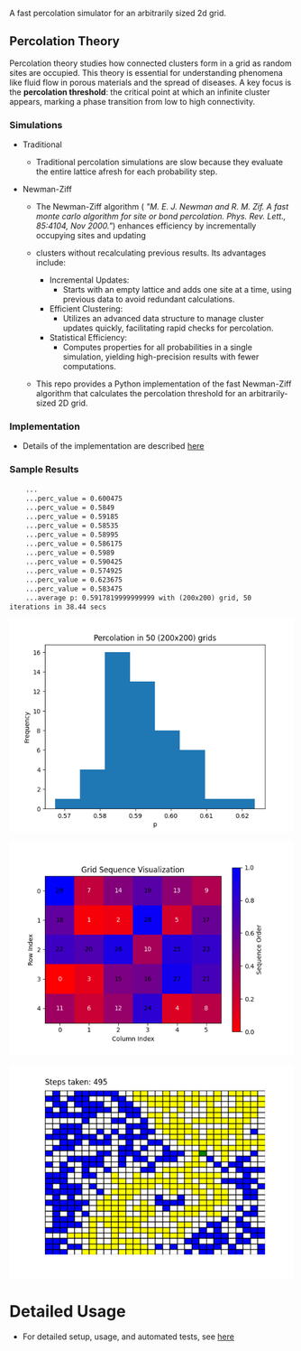A fast percolation simulator for an arbitrarily sized 2d grid.

## Percolation Theory
Percolation theory studies how connected clusters form in a grid as random sites are occupied. 
This theory is essential for understanding phenomena like fluid flow in porous materials and the spread of diseases. 
A key focus is the **percolation threshold**: the critical point at which an infinite cluster appears, 
marking a phase transition from low to high connectivity.

### Simulations
- Traditional
    - Traditional percolation simulations are slow because they evaluate the entire lattice afresh for each probability step.

- Newman-Ziff
  - The Newman-Ziff algorithm ( *"M. E. J. Newman and R. M. Zif. A fast monte carlo algorithm for site or bond
  percolation. Phys. Rev. Lett., 85:4104, Nov 2000."*) enhances efficiency by incrementally occupying sites and updating 
  - clusters without recalculating previous results. Its advantages include:
    - Incremental Updates: 
      - Starts with an empty lattice and adds one site at a time, using previous data to avoid redundant calculations.
    - Efficient Clustering: 
      - Utilizes an advanced data structure to manage cluster updates quickly, facilitating rapid checks for percolation.
    - Statistical Efficiency: 
      - Computes properties for all probabilities in a single simulation, yielding high-precision results with fewer computations.

  - This repo provides a Python implementation of the fast Newman-Ziff algorithm that calculates the percolation threshold for 
    an arbitrarily-sized 2D grid.

### Implementation
  - Details of the implementation are described [here](simulation.md)

### Sample Results
        ...
        ...perc_value = 0.600475
        ...perc_value = 0.5849
        ...perc_value = 0.59185
        ...perc_value = 0.58535
        ...perc_value = 0.58995
        ...perc_value = 0.586175
        ...perc_value = 0.5989
        ...perc_value = 0.590425
        ...perc_value = 0.574925
        ...perc_value = 0.623675
        ...perc_value = 0.583475
        ...average p: 0.5917819999999999 with (200x200) grid, 50 iterations in 38.44 secs 
  
  ![alt example](supp/img/perc_50_200x200.png)

  ![alt example](supp/img/grid_seq.png)

  ![alt example](supp/img/clusters_40x40.png)

# Detailed Usage
  - For detailed setup, usage, and automated tests, see  [here](details.md)
